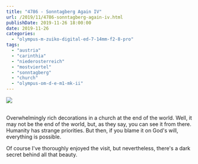 ```yaml
---
title: "4786 - Sonntagberg Again IV"
url: /2019/11/4786-sonntagberg-again-iv.html
publishDate: 2019-11-26 18:00:00
date: 2019-11-26
categories: 
  - "olympus-m-zuiko-digital-ed-7-14mm-f2-8-pro"
tags: 
  - "austria"
  - "carinthia"
  - "niederosterreich"
  - "mostviertel"
  - "sonntagberg"
  - "church"
  - "olympus-om-d-e-m1-mk-ii"
---
```

<div class="container">
<div class="center"><a target="_blank" href="https://d25zfm9zpd7gm5.cloudfront.net/1200x1200/2018/20180501_131645_lr.jpg"><img class="webfeedsFeaturedVisual" src="https://d25zfm9zpd7gm5.cloudfront.net/0600x0600/2018/20180501_131645_lr.jpg" /></a></div>
</div>
<br />

Overwhelmingly rich decorations in a church at the end of the world.
Well, it may not be the end of the world, but, as they say, you can
see it from there. Humanity has strange priorities. But then, if you
blame it on God's will, everything is possible.

Of course I've thoroughly enjoyed the visit, but nevertheless,
there's a dark secret behind all that beauty.